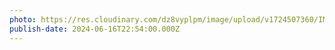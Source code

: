 ```yaml
---
photo: https://res.cloudinary.com/dz8vyplpm/image/upload/v1724507360/IMG_0008_cszfn1.jpg
publish-date: 2024-06-16T22:54:00.000Z
---
```

